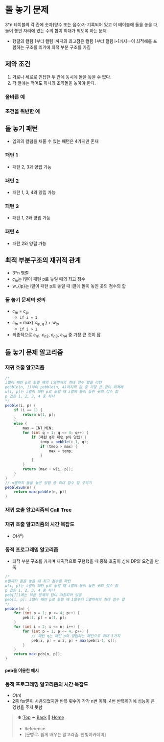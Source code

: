# 돌 놓기 문제
3*n 테이블의 각 칸에 숫자(양수 또는 음수)가 기록되어 있고 이 테이블에 돌을 놓을 때, 돌이 놓인 자리에 있는 수의 합이 최대가 되도록 하는 문제
- 행렬의 컬럼 1부터 컬럼 i까지의 최고점은 컬럼 1부터 컬럼 i-1까지ㅡ이 최적해를 포함하는 구조를 띄기에 최적 부분 구조를 가짐

## 제약 조건
1. 가로나 세로로 인접한 두 칸에 동시에 돌을 놓을 수 없다.
2. 각 열에는 적어도 하나의 조약돌을 놓아야 한다.

### 올바른 예

### 조건을 위반한 예

## 돌 놓기 패턴
- 임의의 컬럼을 채울 수 있는 패턴은 4가지만 존재
### 패턴 1
- 패턴 2, 3과 양립 가능
### 패턴 2
- 패턴 1, 3, 4와 양립 가능
### 패턴 3
- 패턴 1, 2와 양립 가능
### 패턴 4
- 패턴 2와 양립 가능

## 최적 부분구조의 재귀적 관계 
- 3*n 행렬
- $c_{ip}$는 i열이 패턴 p로 놓일 때의 최고 점수
- w_{ip}는 i열이 패턴 p로 놓일 때 i열에 돌이 놓인 곳의 점수의 합

### 돌 놓기 문제의 정의
- $c_{ip}$ = $c_{ip}$
  - `if i = 1`
- $c_{ip}$ = max\{ $c_{ip, q}$ \} + $w_{ip}$
  - `if i > 1`
- 최종적으로 $c_{n1}$, $c_{n2}$, $c_{n3}$, $c_{n4}$ 중 가장 큰 것이 답

## 돌 놓기 문제 알고리즘
### 재귀 호출 알고리즘
``` java
/*
i열이 패턴 p로 놓일 때의 i열까지의 최대 점수 합을 리턴
pebble(n, 1)부터 pebble(n, 4)까지의 값 중 가장 큰 값이 최적해
w[i, p]는 i열이 패턴 p로 놓일 때 i열에 돌이 놓인 곳의 점수 합
p 값은 1, 2, 3, 4 중 하나 
*/
pebble(i, p) {
    if (i == 1) {
        return w[1, p];
    }
    else {
        max = INT_MIN;
        for (int q = 1; q <= 4; q++) {
            if (패턴 q가 패턴 p와 양립) {
                temp = pebble(i-1, q);
                if (tmep > max) {
                    max = temp;
                }
            }
        }
        return (max + w[i, p]);
    }
}
// n열까지 돌을 놓은 방법 중 최대 점수 합 구하기
pebbleSum(n) {
    return max(pebble(n, p))
}
```
### 재귀 호출 알고리즘의 Call Tree

### 재귀 호출 알고리즘의 시간 복잡도 
- $O(4^n)$

### 동적 프로그래밍 알고리즘
- 최적 부분 구조를 가지며 재귀적으로 구현했을 때 중복 호출이 심해 DP의 요건을 만족
``` java
/*
n열까지 돌을 놓을 때 최고 점수를 리턴
w[i, p]는 i열이 패턴 p로 놓일 때 i열에 돌이 놓인 곳의 점수 합
p 값은 1, 2, 3, 4 중 하나
peb[][]에는 부분 문제의 답이 저장되어 있음
peb[i, p]: i열이 패턴 p로 놓일 때 1열부터 i열까지의 최대 점수 합
*/
pebble(n) {
    for (int p = 1; p <= 4; p++) {
        peb[1, p] = w[1, p];
    }
    for (int i = 2; i <= n; i++) {
        for (int p = 1; p <= 4; p++) {
            // 패턴 q는 패턴 p와 양립하는 패턴으로 최대 3가지 
            peb[i, p] = w[i, p] + max(peb[i-1, q]);
        }
    }
    return max(peb[n, p]);
}
```
#### peb을 이용한 예시

### 동적 프로그래밍 알고리즘의 시간 복잡도 
- $O(n)$
- 2중 for문이 사용되었지만 반복 횟수가 각각 n번 이하, 4번 반복하기에 성능이 큰 영향을 주지 못함

> ⬆️:[Top](#돌-놓기-문제)
> ⬅️:[Back](https://github.com/Minho979/CS_Study/blob/main/README.md#%EF%B8%8F-Algorithm)
> 💁:[Home](https://github.com/Minho979/CS_Study/blob/main/README.md)
> - Reference
> - [문병로. 쉽게 배우는 알고리즘. 한빛아카데미]
